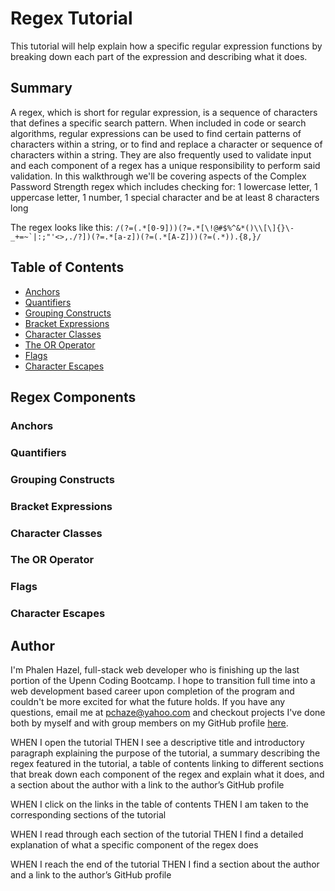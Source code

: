 # Regex Tutorial

This tutorial will help explain how a specific regular expression functions by breaking down each part of the expression and describing what it does.

## Summary

A regex, which is short for regular expression, is a sequence of characters that defines a specific search pattern. When included in code or search algorithms, regular expressions can be used to find certain patterns of characters within a string, or to find and replace a character or sequence of characters within a string. They are also frequently used to validate input and each component of a regex has a unique responsibility to perform said validation.
In this walkthrough we'll be covering aspects of the Complex Password Strength regex which includes checking for:
1 lowercase letter, 1 uppercase letter, 1 number, 1 special character and be at least 8 characters long

The regex looks like this:
``` /(?=(.*[0-9]))(?=.*[\!@#$%^&*()\\[\]{}\-_+=~`|:;"'<>,./?])(?=.*[a-z])(?=(.*[A-Z]))(?=(.*)).{8,}/ ```

## Table of Contents

- [Anchors](#anchors)
- [Quantifiers](#quantifiers)
- [Grouping Constructs](#grouping-constructs)
- [Bracket Expressions](#bracket-expressions)
- [Character Classes](#character-classes)
- [The OR Operator](#the-or-operator)
- [Flags](#flags)
- [Character Escapes](#character-escapes)

## Regex Components

### Anchors

### Quantifiers

### Grouping Constructs

### Bracket Expressions

### Character Classes

### The OR Operator

### Flags

### Character Escapes

## Author

I'm Phalen Hazel, full-stack web developer who is finishing up the last portion of the Upenn Coding Bootcamp. I hope to transition full time into a web development based career
upon completion of the program and couldn't be more excited for what the future holds. If you have any questions, email me at pchaze@yahoo.com and checkout projects I've done both
by myself and with group members on my GitHub profile [here](https://github.com/PhalenH).


WHEN I open the tutorial
THEN I see a descriptive title and introductory paragraph explaining the purpose of the tutorial, a summary describing the regex featured in the tutorial, a table of contents linking to different sections that break down each component of the regex and explain what it does, and a section about the author with a link to the author’s GitHub profile

WHEN I click on the links in the table of contents
THEN I am taken to the corresponding sections of the tutorial

WHEN I read through each section of the tutorial
THEN I find a detailed explanation of what a specific component of the regex does

WHEN I reach the end of the tutorial
THEN I find a section about the author and a link to the author’s GitHub profile
